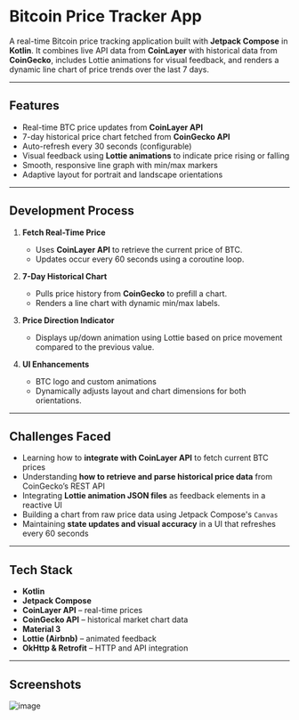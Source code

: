 #  Bitcoin Price Tracker App

A real-time Bitcoin price tracking application built with **Jetpack Compose** in **Kotlin**. It combines live API data from **CoinLayer** with historical data from **CoinGecko**, includes Lottie animations for visual feedback, and renders a dynamic line chart of price trends over the last 7 days.

---

##  Features

-  Real-time BTC price updates from **CoinLayer API**
-  7-day historical price chart fetched from **CoinGecko API**
-  Auto-refresh every 30 seconds (configurable)
-  Visual feedback using **Lottie animations** to indicate price rising or falling
-  Smooth, responsive line graph with min/max markers
-  Adaptive layout for portrait and landscape orientations

---

##  Development Process

1. **Fetch Real-Time Price**  
   - Uses **CoinLayer API** to retrieve the current price of BTC.
   - Updates occur every 60 seconds using a coroutine loop.

2. **7-Day Historical Chart**  
   - Pulls price history from **CoinGecko** to prefill a chart.
   - Renders a line chart with dynamic min/max labels.

3. **Price Direction Indicator**  
   - Displays up/down animation using Lottie based on price movement compared to the previous value.

4. **UI Enhancements**  
   - BTC logo and custom animations 
   - Dynamically adjusts layout and chart dimensions for both orientations.
     
---

##  Challenges Faced

- Learning how to **integrate with CoinLayer API** to fetch current BTC prices
- Understanding **how to retrieve and parse historical price data** from CoinGecko’s REST API
- Integrating **Lottie animation JSON files** as feedback elements in a reactive UI
- Building a chart from raw price data using Jetpack Compose's `Canvas`
- Maintaining **state updates and visual accuracy** in a UI that refreshes every 60 seconds

---

##  Tech Stack

-  **Kotlin**
-  **Jetpack Compose**
-  **CoinLayer API** – real-time prices
-  **CoinGecko API** – historical market chart data
-  **Material 3**
-  **Lottie (Airbnb)** – animated feedback
-  **OkHttp & Retrofit** – HTTP and API integration

---

##  Screenshots

![image](https://github.com/user-attachments/assets/41d49bef-4e8a-4a87-9e2a-2866f0fe1719)

